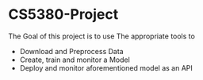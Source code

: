 # CS5380-Project

The Goal of this project is to use The appropriate tools to 

 - Download and Preprocess Data
 - Create, train and monitor a Model
 - Deploy and monitor aforementioned model as an API

 